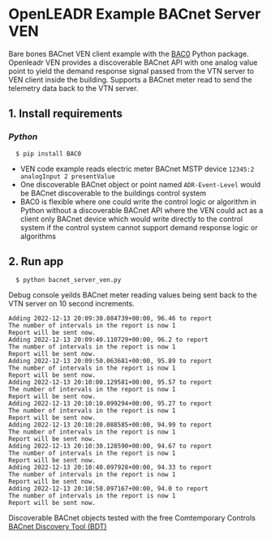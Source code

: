 OpenLEADR Example BACnet Server VEN
===================================

Bare bones BACnet VEN client example with the [BAC0](https://pypi.org/project/BAC0/) Python package. Openleadr VEN provides a discoverable BACnet API with one analog value point to yield the demand response signal passed from the VTN server to VEN client inside the building. Supports a BACnet meter read to send the telemetry data back to the VTN server.


## 1. Install requirements
### ***Python***
```shell
  $ pip install BAC0
 ```


* VEN code example reads electric meter BACnet MSTP device `12345:2 analogInput 2 presentValue`
* One discoverable BACnet object or point named `ADR-Event-Level` would be BACnet discoverable to the buildings control system
* BAC0 is flexible where one could write the control logic or algorithm in Python without a discoverable BACnet API where the VEN could act as a client only BACnet device which would write directly to the control system if the control system cannot support demand response logic or algorithms


## 2. Run app
```shell
  $ python bacnet_server_ven.py
 ```

Debug console yeilds BACnet meter reading values being sent back to the VTN server on 10 second increments.

```shell
Adding 2022-12-13 20:09:30.084739+00:00, 96.46 to report
The number of intervals in the report is now 1
Report will be sent now.
Adding 2022-12-13 20:09:40.110729+00:00, 96.2 to report
The number of intervals in the report is now 1
Report will be sent now.
Adding 2022-12-13 20:09:50.063681+00:00, 95.89 to report
The number of intervals in the report is now 1
Report will be sent now.
Adding 2022-12-13 20:10:00.129581+00:00, 95.57 to report
The number of intervals in the report is now 1
Report will be sent now.
Adding 2022-12-13 20:10:10.099294+00:00, 95.27 to report
The number of intervals in the report is now 1
Report will be sent now.
Adding 2022-12-13 20:10:20.088585+00:00, 94.99 to report
The number of intervals in the report is now 1
Report will be sent now.
Adding 2022-12-13 20:10:30.128590+00:00, 94.67 to report
The number of intervals in the report is now 1
Report will be sent now.
Adding 2022-12-13 20:10:40.097928+00:00, 94.33 to report
The number of intervals in the report is now 1
Report will be sent now.
Adding 2022-12-13 20:10:50.097167+00:00, 94.0 to report
The number of intervals in the report is now 1
Report will be sent now.
 ```

Discoverable BACnet objects tested with the free Comtemporary Controls [BACnet Discovery Tool (BDT)](https://www.ccontrols.com/sd/bdt.htm)